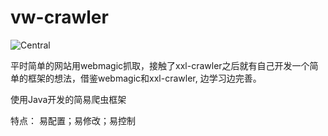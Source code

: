 # vw-crawler

 ![Central](https://img.shields.io/maven-central/v/com.github.vector4wang/vw-crawler.svg)

平时简单的网站用webmagic抓取，接触了xxl-crawler之后就有自己开发一个简单的框架的想法，借鉴webmagic和xxl-crawler,
边学习边完善。


使用Java开发的简易爬虫框架

特点：
易配置；易修改；易控制


